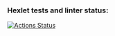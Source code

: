 ### Hexlet tests and linter status:
[![Actions Status](https://github.com/JS-Demi/frontend-project-12/actions/workflows/hexlet-check.yml/badge.svg)](https://github.com/JS-Demi/frontend-project-12/actions)
